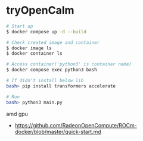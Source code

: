 # tryOpenCalm
```zsh
# Start up
$ docker compose up -d --build

# Check created image and container
$ docker image ls
$ docker container ls

# Access container('python3' is container name)
$ docker compose exec python3 bash

# If didn't install below lib
bash> pip install transformers accelerate

# Run
bash> python3 main.py
```

amd gpu
- https://github.com/RadeonOpenCompute/ROCm-docker/blob/master/quick-start.md
